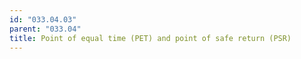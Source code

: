 ```yaml
---
id: "033.04.03"
parent: "033.04"
title: Point of equal time (PET) and point of safe return (PSR)
---
```

